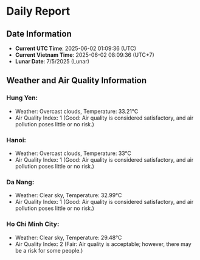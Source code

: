# Daily Report
## Date Information
- **Current UTC Time**: 2025-06-02 01:09:36 (UTC)
- **Current Vietnam Time**: 2025-06-02 08:09:36 (UTC+7)
- **Lunar Date**: 7/5/2025 (Lunar)

## Weather and Air Quality Information

### Hung Yen:
- Weather: Overcast clouds, Temperature: 33.21°C
- Air Quality Index: 1 (Good: Air quality is considered satisfactory, and air pollution poses little or no risk.)

### Hanoi:
- Weather: Overcast clouds, Temperature: 33°C
- Air Quality Index: 1 (Good: Air quality is considered satisfactory, and air pollution poses little or no risk.)

### Da Nang:
- Weather: Clear sky, Temperature: 32.99°C
- Air Quality Index: 1 (Good: Air quality is considered satisfactory, and air pollution poses little or no risk.)

### Ho Chi Minh City:
- Weather: Clear sky, Temperature: 29.48°C
- Air Quality Index: 2 (Fair: Air quality is acceptable; however, there may be a risk for some people.)
